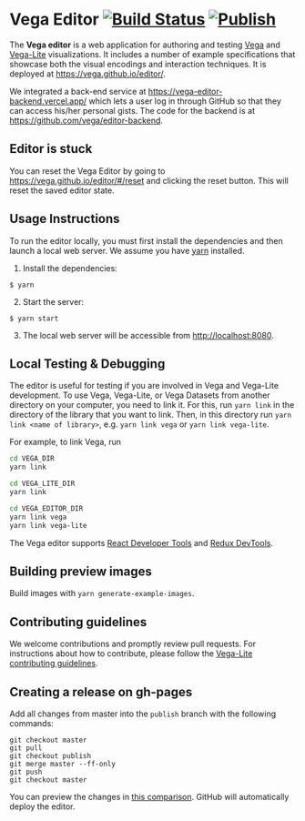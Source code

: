 # Vega Editor [![Build Status](https://github.com/vega/editor/workflows/Test/badge.svg)](https://github.com/vega/editor/actions) [![Publish](https://github.com/vega/editor/actions/workflows/publish.yml/badge.svg?branch=publish)](https://github.com/vega/editor/actions/workflows/publish.yml)

The **Vega editor** is a web application for authoring and testing [Vega](https://github.com/vega/vega) and [Vega-Lite](https://vega.github.io/vega-lite) visualizations. It includes a number of example specifications that showcase both the visual encodings and interaction techniques. It is deployed at https://vega.github.io/editor/.

We integrated a back-end service at https://vega-editor-backend.vercel.app/ which lets a user log in through GitHub so that they can access his/her personal gists. The code for the backend is at https://github.com/vega/editor-backend.

## Editor is stuck

You can reset the Vega Editor by going to https://vega.github.io/editor/#/reset and clicking the reset button. This will reset the saved editor state.

## Usage Instructions

To run the editor locally, you must first install the dependencies and then launch a local web server. We assume you have [yarn](https://yarnpkg.com/) installed.

1. Install the dependencies:

```
$ yarn
```

2. Start the server:

```
$ yarn start
```

3. The local web server will be accessible from [http://localhost:8080](http://localhost:8080).

## Local Testing & Debugging

The editor is useful for testing if you are involved in Vega and Vega-Lite development. To use Vega, Vega-Lite, or Vega Datasets from another directory on your computer, you need to link it. For this, run `yarn link` in the directory of the library that you want to link. Then, in this directory run `yarn link <name of library>`, e.g. `yarn link vega` or `yarn link vega-lite`.

For example, to link Vega, run

```bash
cd VEGA_DIR
yarn link

cd VEGA_LITE_DIR
yarn link

cd VEGA_EDITOR_DIR
yarn link vega
yarn link vega-lite
```

The Vega editor supports [React Developer Tools](https://github.com/facebook/react-devtools) and [Redux DevTools](https://github.com/zalmoxisus/redux-devtools-extension).

## Building preview images

Build images with `yarn generate-example-images`.

## Contributing guidelines

We welcome contributions and promptly review pull requests. For instructions about how to contribute, please follow the [Vega-Lite contributing guidelines](https://github.com/vega/vega-lite/blob/master/CONTRIBUTING.md).

## Creating a release on gh-pages

Add all changes from master into the `publish` branch with the following commands:

```
git checkout master
git pull
git checkout publish
git merge master --ff-only
git push
git checkout master
```

You can preview the changes in [this comparison](https://github.com/vega/editor/compare/publish...master). GitHub will automatically deploy the editor.
